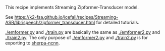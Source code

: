 This recipe implements Streaming Zipformer-Transducer model.

See https://k2-fsa.github.io/icefall/recipes/Streaming-ASR/librispeech/zipformer_transducer.html for detailed tutorials.

[./emformer.py](./emformer.py) and [./train.py](./train.py)
are basically the same as
[./emformer2.py](./emformer2.py) and [./train2.py](./train2.py).
The only purpose of [./emformer2.py](./emformer2.py) and [./train2.py](./train2.py)
is for exporting to [sherpa-ncnn](https://github.com/k2-fsa/sherpa-ncnn).


